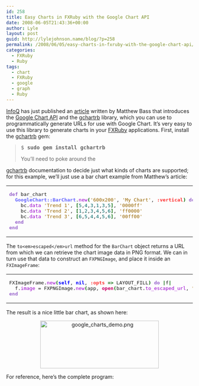 ```yaml
---
id: 258
title: Easy Charts in FXRuby with the Google Chart API
date: 2008-06-05T21:43:36+00:00
author: Lyle
layout: post
guid: http://lylejohnson.name/blog/?p=258
permalink: /2008/06/05/easy-charts-in-fxruby-with-the-google-chart-api/
categories:
  - FXRuby
  - Ruby
tags:
  - chart
  - FXRuby
  - google
  - graph
  - Ruby
---
```

[InfoQ](http://www.infoq.com/) has just published an [article](http://www.infoq.com/articles/bass-google-charts-gchartrb "Intro to Google Charts and gchartrb") written by Matthew Bass that introduces the [Google Chart API](http://code.google.com/apis/chart/ "Google Chart API Developer's Guide") and the [gchartrb](http://code.google.com/p/gchartrb/ "Ruby wrapper around the Google Chart API") library, which you can use to programmatically generate URLs for use with Google Chart. It&#8217;s very easy to use this library to generate charts in your [FXRuby](http://www.fxruby.org/) applications. First, install the [gchartrb](http://code.google.com/p/gchartrb/ "Ruby wrapper around the Google Chart API") gem: 

> <pre>$ <strong>sudo gem install gchartrb</strong></pre> You&#8217;ll need to poke around the 

[gchartrb](http://code.google.com/p/gchartrb/ "Ruby wrapper around the Google Chart API") documentation to decide just what kinds of charts are supported; for this example, we&#8217;ll just use a bar chart example from Matthew&#8217;s article:

<div class="wp_syntax">
  <table>
    <tr>
      <td class="code">
        <pre class="ruby" style="font-family:monospace;"><span style="color:#9966CC; font-weight:bold;">def</span> bar_chart
  <span style="color:#6666ff; font-weight:bold;">GoogleChart::BarChart</span>.<span style="color:#9900CC;">new</span><span style="color:#006600; font-weight:bold;">&#40;</span><span style="color:#996600;">'600x200'</span>, <span style="color:#996600;">'My Chart'</span>, <span style="color:#ff3333; font-weight:bold;">:vertical</span><span style="color:#006600; font-weight:bold;">&#41;</span> <span style="color:#9966CC; font-weight:bold;">do</span> <span style="color:#006600; font-weight:bold;">|</span>bc<span style="color:#006600; font-weight:bold;">|</span>
    bc.<span style="color:#9900CC;">data</span> <span style="color:#996600;">'Trend 1'</span>, <span style="color:#006600; font-weight:bold;">&#91;</span><span style="color:#006666;">5</span>,<span style="color:#006666;">4</span>,<span style="color:#006666;">3</span>,<span style="color:#006666;">1</span>,<span style="color:#006666;">3</span>,<span style="color:#006666;">5</span><span style="color:#006600; font-weight:bold;">&#93;</span>, <span style="color:#996600;">'0000ff'</span>
    bc.<span style="color:#9900CC;">data</span> <span style="color:#996600;">'Trend 2'</span>, <span style="color:#006600; font-weight:bold;">&#91;</span><span style="color:#006666;">1</span>,<span style="color:#006666;">2</span>,<span style="color:#006666;">3</span>,<span style="color:#006666;">4</span>,<span style="color:#006666;">5</span>,<span style="color:#006666;">6</span><span style="color:#006600; font-weight:bold;">&#93;</span>, <span style="color:#996600;">'ff0000'</span>
    bc.<span style="color:#9900CC;">data</span> <span style="color:#996600;">'Trend 3'</span>, <span style="color:#006600; font-weight:bold;">&#91;</span><span style="color:#006666;">6</span>,<span style="color:#006666;">5</span>,<span style="color:#006666;">4</span>,<span style="color:#006666;">4</span>,<span style="color:#006666;">5</span>,<span style="color:#006666;">6</span><span style="color:#006600; font-weight:bold;">&#93;</span>, <span style="color:#996600;">'00ff00'</span>
  <span style="color:#9966CC; font-weight:bold;">end</span>
<span style="color:#9966CC; font-weight:bold;">end</span></pre>
      </td>
    </tr>
  </table>
</div>

The `to<em>escaped</em>url` method for the `BarChart` object returns a URL from which we can retrieve the chart image data in PNG format. We can in turn use that data to construct an `FXPNGImage`, and place it inside an `FXImageFrame`:

<div class="wp_syntax">
  <table>
    <tr>
      <td class="code">
        <pre class="ruby" style="font-family:monospace;">FXImageFrame.<span style="color:#9900CC;">new</span><span style="color:#006600; font-weight:bold;">&#40;</span><span style="color:#0000FF; font-weight:bold;">self</span>, <span style="color:#0000FF; font-weight:bold;">nil</span>, <span style="color:#ff3333; font-weight:bold;">:opts</span> <span style="color:#006600; font-weight:bold;">=&gt;</span> LAYOUT_FILL<span style="color:#006600; font-weight:bold;">&#41;</span> <span style="color:#9966CC; font-weight:bold;">do</span> <span style="color:#006600; font-weight:bold;">|</span>f<span style="color:#006600; font-weight:bold;">|</span>
  f.<span style="color:#9900CC;">image</span> = FXPNGImage.<span style="color:#9900CC;">new</span><span style="color:#006600; font-weight:bold;">&#40;</span>app, <span style="color:#CC0066; font-weight:bold;">open</span><span style="color:#006600; font-weight:bold;">&#40;</span>bar_chart.<span style="color:#9900CC;">to_escaped_url</span>, <span style="color:#996600;">"rb"</span><span style="color:#006600; font-weight:bold;">&#41;</span>.<span style="color:#9900CC;">read</span><span style="color:#006600; font-weight:bold;">&#41;</span>
<span style="color:#9966CC; font-weight:bold;">end</span></pre>
      </td>
    </tr>
  </table>
</div>

The result is a nice little bar chart, as shown here: 

<p style="text-align:center;">
  <img src="http://lylejohnson.name/blog/wp-content/uploads/2008/06/google-charts-demo1.png" border="0" alt="google_charts_demo.png" width="320" height="129" />
</p> For reference, here&#8217;s the complete program: